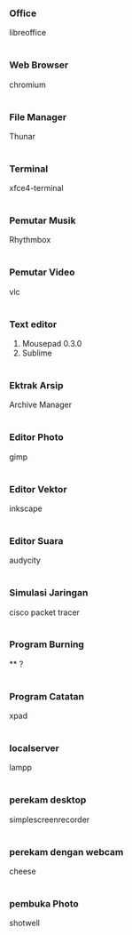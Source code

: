 ### Office
libreoffice
<br><br>

### Web Browser
chromium
<br><br>

### File Manager
Thunar
<br><br>

### Terminal
xfce4-terminal 
<br><br>

### Pemutar Musik
Rhythmbox
<br><br>

### Pemutar Video
vlc
<br><br>

### Text editor
1. Mousepad 0.3.0
2. Sublime
<br><br>

### Ektrak Arsip
Archive Manager
<br><br>

### Editor Photo
gimp
<br><br>

### Editor Vektor
inkscape
<br><br>

### Editor Suara
audycity
<br><br>

### Simulasi Jaringan
cisco packet tracer
<br><br>

### Program Burning
** ?
<br><br>

### Program Catatan
xpad
<br><br>

### localserver
lampp
<br><br>

### perekam desktop
simplescreenrecorder
<br><br>

### perekam dengan webcam
cheese
<br><br>

### pembuka Photo
shotwell
<br><br>

